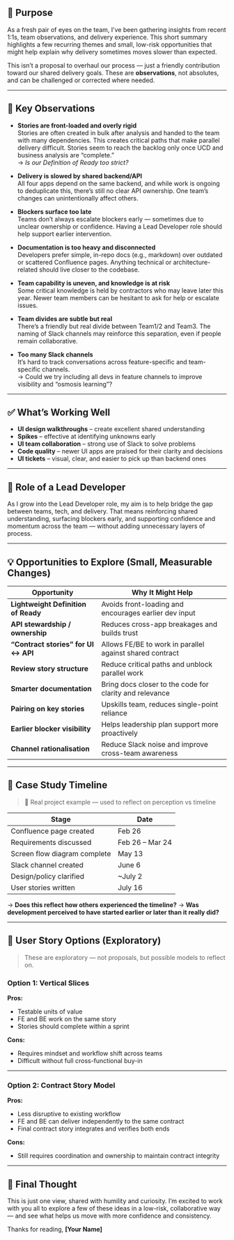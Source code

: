 ## 👋 Purpose

As a fresh pair of eyes on the team, I’ve been gathering insights from recent 1:1s, team observations, and delivery experience. This short summary highlights a few recurring themes and small, low-risk opportunities that might help explain why delivery sometimes moves slower than expected.

This isn’t a proposal to overhaul our process — just a friendly contribution toward our shared delivery goals. These are **observations**, not absolutes, and can be challenged or corrected where needed.

---

## 🚧 Key Observations

- **Stories are front-loaded and overly rigid**  
  Stories are often created in bulk after analysis and handed to the team with many dependencies. This creates critical paths that make parallel delivery difficult. Stories seem to reach the backlog only once UCD and business analysis are “complete.”  
  → *Is our Definition of Ready too strict?*

- **Delivery is slowed by shared backend/API**  
  All four apps depend on the same backend, and while work is ongoing to deduplicate this, there’s still no clear API ownership. One team’s changes can unintentionally affect others.

- **Blockers surface too late**  
  Teams don’t always escalate blockers early — sometimes due to unclear ownership or confidence. Having a Lead Developer role should help support earlier intervention.

- **Documentation is too heavy and disconnected**  
  Developers prefer simple, in-repo docs (e.g., markdown) over outdated or scattered Confluence pages. Anything technical or architecture-related should live closer to the codebase.

- **Team capability is uneven, and knowledge is at risk**  
  Some critical knowledge is held by contractors who may leave later this year. Newer team members can be hesitant to ask for help or escalate issues.

- **Team divides are subtle but real**  
  There’s a friendly but real divide between Team1/2 and Team3. The naming of Slack channels may reinforce this separation, even if people remain collaborative.

- **Too many Slack channels**  
  It’s hard to track conversations across feature-specific and team-specific channels.  
  → Could we try including all devs in feature channels to improve visibility and “osmosis learning”?

---

## ✅ What’s Working Well

- **UI design walkthroughs** – create excellent shared understanding  
- **Spikes** – effective at identifying unknowns early  
- **UI team collaboration** – strong use of Slack to solve problems  
- **Code quality** – newer UI apps are praised for their clarity and decisions  
- **UI tickets** – visual, clear, and easier to pick up than backend ones

---

## 🔄 Role of a Lead Developer

As I grow into the Lead Developer role, my aim is to help bridge the gap between teams, tech, and delivery. That means reinforcing shared understanding, surfacing blockers early, and supporting confidence and momentum across the team — without adding unnecessary layers of process.

---

## 💡 Opportunities to Explore (Small, Measurable Changes)

| Opportunity                              | Why It Might Help                                         |
|------------------------------------------|-----------------------------------------------------------|
| **Lightweight Definition of Ready**      | Avoids front-loading and encourages earlier dev input     |
| **API stewardship / ownership**          | Reduces cross-app breakages and builds trust              |
| **“Contract stories” for UI ↔ API**       | Allows FE/BE to work in parallel against shared contract  |
| **Review story structure**               | Reduce critical paths and unblock parallel work           |
| **Smarter documentation**                | Bring docs closer to the code for clarity and relevance   |
| **Pairing on key stories**               | Upskills team, reduces single-point reliance              |
| **Earlier blocker visibility**           | Helps leadership plan support more proactively            |
| **Channel rationalisation**              | Reduce Slack noise and improve cross-team awareness       |

---

## 🧪 Case Study Timeline

> 📍 Real project example — used to reflect on perception vs timeline

| Stage                        | Date            |
| ---------------------------- | --------------- |
| Confluence page created      | Feb 26          |
| Requirements discussed       | Feb 26 – Mar 24 |
| Screen flow diagram complete | May 13          |
| Slack channel created        | June 6          |
| Design/policy clarified      | \~July 2        |
| User stories written         | July 16         |

→ **Does this reflect how others experienced the timeline?**
→ **Was development perceived to have started earlier or later than it really did?**

---

## 🧱 User Story Options (Exploratory)

> These are exploratory — not proposals, but possible models to reflect on.

### Option 1: Vertical Slices

**Pros:**

* Testable units of value
* FE and BE work on the same story
* Stories should complete within a sprint

**Cons:**

* Requires mindset and workflow shift across teams
* Difficult without full cross-functional buy-in

---

### Option 2: Contract Story Model

**Pros:**

* Less disruptive to existing workflow
* FE and BE can deliver independently to the same contract
* Final contract story integrates and verifies both ends

**Cons:**

* Still requires coordination and ownership to maintain contract integrity

---

## 🤝 Final Thought

This is just one view, shared with humility and curiosity. I’m excited to work with you all to explore a few of these ideas in a low-risk, collaborative way — and see what helps us move with more confidence and consistency.

Thanks for reading,
**\[Your Name]**

